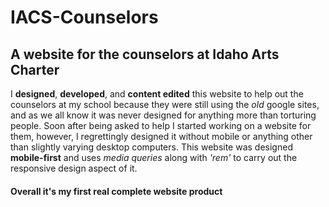 # IACS-Counselors
## A website for the counselors at Idaho Arts Charter
I **designed**, **developed**, and **content edited** this website to help out the counselors at my school because they were still using the *old* google sites, and as we all know it was never designed for anything more than torturing people. Soon after being asked to help I started working on a website for them, however, I regrettingly designed it without mobile or anything other than slightly varying desktop computers. This website was designed **mobile-first** and uses *media queries* along with *'rem'* to carry out the responsive design aspect of it.

#### Overall it's my first real complete website product
